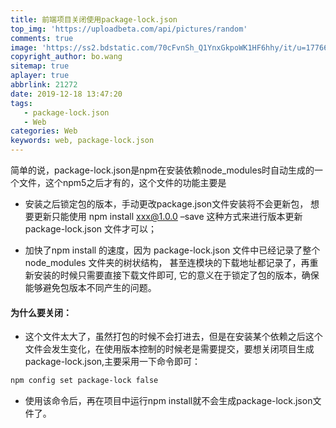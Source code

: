 ```yaml
---
title: 前端项目关闭使用package-lock.json
top_img: 'https://uploadbeta.com/api/pictures/random'
comments: true
image: 'https://ss2.bdstatic.com/70cFvnSh_Q1YnxGkpoWK1HF6hhy/it/u=1776657357,2127366881&fm=26&gp=0.jpg'
copyright_author: bo.wang
sitemap: true
aplayer: true
abbrlink: 21272
date: 2019-12-18 13:47:20
tags: 
   - package-lock.json
   - Web
categories: Web
keywords: web, package-lock.json
---
```


  简单的说，package-lock.json是npm在安装依赖node_modules时自动生成的一个文件，这个npm5之后才有的，这个文件的功能主要是

- 安装之后锁定包的版本，手动更改package.json文件安装将不会更新包， 想要更新只能使用 npm install xxx@1.0.0 –save 这种方式来进行版本更新package-lock.json 文件才可以；

- 加快了npm install 的速度，因为 package-lock.json 文件中已经记录了整个 node_modules 文件夹的树状结构， 甚至连模块的下载地址都记录了，再重新安装的时候只需要直接下载文件即可, 它的意义在于锁定了包的版本，确保能够避免包版本不同产生的问题。

#### 为什么要关闭：
- 这个文件太大了，虽然打包的时候不会打进去，但是在安装某个依赖之后这个文件会发生变化，在使用版本控制的时候老是需要提交，要想关闭项目生成package-lock.json,主要采用一下命令即可：
```bash
npm config set package-lock false
```
- 使用该命令后，再在项目中运行npm install就不会生成package-lock.json文件了。

